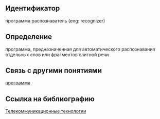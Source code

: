 ## Идентификатор

программа распознаватель (eng: recognizer)

## Определение

программа, предназначенная для автоматического распознавания отдельных слов или фрагментов слитной речи

## Связь с другими понятиями

[программа](https://github.com/Dememedp/yapis-course/blob/main/concept/Program.md)

## Ссылка на библиографию

[Телекоммуникационные технологии](https://github.com/Dememedp/yapis-course/blob/main/bibliography/Nevdyaev-Telecommunication-book.md)
